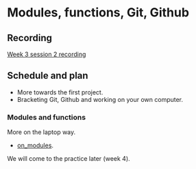 # Modules, functions, Git, Github

## Recording

[Week 3 session 2 recording](https://numfocus-org.zoom.us/rec/share/YIQUaJjjBQg2HCLm1VbXJ4hPE2T3EeGuMjSMYBw--VajunFmm_PWXKuZwAEiUuVj.8GMzoJ6lXQZHsrMj)

## Schedule and plan

* More towards the first project.
* Bracketing Git, Github and working on your own computer.

### Modules and functions

More on the laptop way.

* [on_modules](https://textbook.nipraxis.org/on_modules).

We will come to the practice later (week 4).

